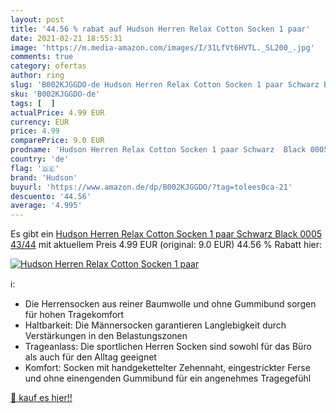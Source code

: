 ```yaml
---
layout: post
title: '44.56 % rabat auf Hudson Herren Relax Cotton Socken 1 paar'
date: 2021-02-21 18:55:31
image: 'https://m.media-amazon.com/images/I/31LfVt6HVTL._SL200_.jpg'
comments: true
category: ofertas
author: ring
slug: 'B002KJGGDO-de Hudson Herren Relax Cotton Socken 1 paar Schwarz Black...'
sku: 'B002KJGGDO-de'
tags: [  ]
actualPrice: 4.99 EUR
currency: EUR
price: 4.99
comparePrice: 9.0 EUR
prodname: 'Hudson Herren Relax Cotton Socken 1 paar Schwarz  Black 0005  43/44'
country: 'de'
flag: '🇩🇪'
brand: 'Hudson'
buyurl: 'https://www.amazon.de/dp/B002KJGGDO/?tag=tolees0ca-21'
descuento: '44.56'
average: '4.995'
---
```


Es gibt ein [Hudson Herren Relax Cotton Socken 1 paar Schwarz  Black 0005  43/44](https://www.amazon.de/dp/B002KJGGDO/?tag=tolees0ca-21) mit aktuellem Preis 4.99 EUR (original: 9.0 EUR) 44.56 % Rabatt hier:

[![Hudson Herren Relax Cotton Socken 1 paar](https://m.media-amazon.com/images/I/31LfVt6HVTL._SL200_.jpg)](https://www.amazon.de/dp/B002KJGGDO/?tag=tolees0ca-21)

ℹ️:

- Die Herrensocken aus reiner Baumwolle und ohne Gummibund sorgen für hohen Tragekomfort
- Haltbarkeit: Die Männersocken garantieren Langlebigkeit durch Verstärkungen in den Belastungszonen
- Trageanlass: Die sportlichen Herren Socken sind sowohl für das Büro als auch für den Alltag geeignet
- Komfort: Socken mit handgekettelter Zehennaht, eingestrickter Ferse und ohne einengenden Gummibund für ein angenehmes Tragegefühl

[🛒 kauf es hier!!](https://www.amazon.de/dp/B002KJGGDO/?tag=tolees0ca-21)
